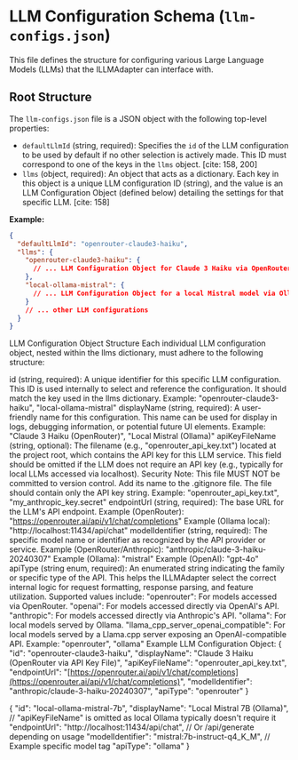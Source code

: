 # LLM Configuration Schema (`llm-configs.json`)

This file defines the structure for configuring various Large Language Models (LLMs) that the ILLMAdapter can interface
with.

## Root Structure

The `llm-configs.json` file is a JSON object with the following top-level properties:

- `defaultLlmId` (string, required): Specifies the `id` of the LLM configuration to be used by default if no other
  selection is actively made. This ID must correspond to one of the keys in the `llms` object. [cite: 158, 200]
- `llms` (object, required): An object that acts as a dictionary. Each key in this object is a unique LLM configuration
  ID (string), and the value is an LLM Configuration Object (defined below) detailing the settings for that specific
  LLM. [cite: 158]

**Example:**

```json
{
  "defaultLlmId": "openrouter-claude3-haiku",
  "llms": {
    "openrouter-claude3-haiku": {
      // ... LLM Configuration Object for Claude 3 Haiku via OpenRouter
    },
    "local-ollama-mistral": {
      // ... LLM Configuration Object for a local Mistral model via Ollama
    }
    // ... other LLM configurations
  }
}
```

LLM Configuration Object Structure
Each individual LLM configuration object, nested within the llms dictionary, must adhere to the following structure:

id (string, required): A unique identifier for this specific LLM configuration. This ID is used internally to select and
reference the configuration. It should match the key used in the llms dictionary.
Example: "openrouter-claude3-haiku", "local-ollama-mistral"
displayName (string, required): A user-friendly name for this configuration. This name can be used for display in logs,
debugging information, or potential future UI elements.
Example: "Claude 3 Haiku (OpenRouter)", "Local Mistral (Ollama)"
apiKeyFileName (string, optional): The filename (e.g., "openrouter_api_key.txt") located at the project root, which
contains the API key for this LLM service. This field should be omitted if the LLM does not require an API key (e.g.,
typically for local LLMs accessed via localhost).
Security Note: This file MUST NOT be committed to version control. Add its name to the .gitignore file. The file should
contain only the API key string.
Example: "openrouter_api_key.txt", "my_anthropic_key.secret"
endpointUrl (string, required): The base URL for the LLM's API endpoint.
Example (OpenRouter): "https://openrouter.ai/api/v1/chat/completions"
Example (Ollama local): "http://localhost:11434/api/chat"
modelIdentifier (string, required): The specific model name or identifier as recognized by the API provider or service.
Example (OpenRouter/Anthropic): "anthropic/claude-3-haiku-20240307"
Example (Ollama): "mistral"
Example (OpenAI): "gpt-4o"
apiType (string enum, required): An enumerated string indicating the family or specific type of the API. This helps the
ILLMAdapter select the correct internal logic for request formatting, response parsing, and feature utilization.
Supported values include:
"openrouter": For models accessed via OpenRouter.
"openai": For models accessed directly via OpenAI's API.
"anthropic": For models accessed directly via Anthropic's API.
"ollama": For local models served by Ollama.
"llama_cpp_server_openai_compatible": For local models served by a Llama.cpp server exposing an OpenAI-compatible API.
Example: "openrouter", "ollama"
Example LLM Configuration Object:
{
"id": "openrouter-claude3-haiku",
"displayName": "Claude 3 Haiku (OpenRouter via API Key File)",
"apiKeyFileName": "openrouter_api_key.txt",
"endpointUrl": "[https://openrouter.ai/api/v1/chat/completions](https://openrouter.ai/api/v1/chat/completions)",
"modelIdentifier": "anthropic/claude-3-haiku-20240307",
"apiType": "openrouter"
}

{
"id": "local-ollama-mistral-7b",
"displayName": "Local Mistral 7B (Ollama)",
// "apiKeyFileName" is omitted as local Ollama typically doesn't require it
"endpointUrl": "http://localhost:11434/api/chat", // Or /api/generate depending on usage
"modelIdentifier": "mistral:7b-instruct-q4_K_M", // Example specific model tag
"apiType": "ollama"
}